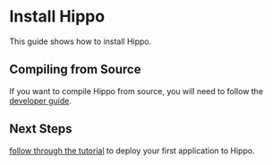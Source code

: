 # Install Hippo

This guide shows how to install Hippo.

## Compiling from Source

If you want to compile Hippo from source, you will need to follow the
[developer guide](../developers/developers.md).

## Next Steps

[follow through the tutorial](tutorial01.md) to deploy your first application to
Hippo.
